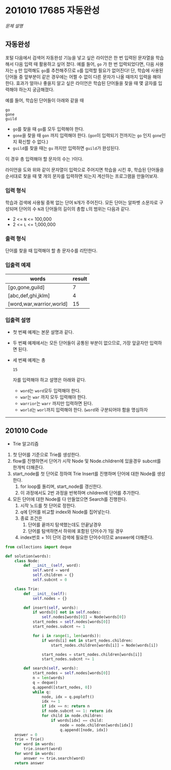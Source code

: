# 201010 17685 자동완성

###### 문제 설명

## 자동완성

포털 다음에서 검색어 자동완성 기능을 넣고 싶은 라이언은 한 번 입력된 문자열을 학습해서 다음 입력 때 활용하고 싶어 졌다. 예를 들어, `go` 가 한 번 입력되었다면, 다음 사용자는 `g` 만 입력해도 `go`를 추천해주므로 `o`를 입력할 필요가 없어진다! 단, 학습에 사용된 단어들 중 앞부분이 같은 경우에는 어쩔 수 없이 다른 문자가 나올 때까지 입력을 해야 한다.
효과가 얼마나 좋을지 알고 싶은 라이언은 학습된 단어들을 찾을 때 몇 글자를 입력해야 하는지 궁금해졌다.

예를 들어, 학습된 단어들이 아래와 같을 때

```
go
gone
guild
```

- `go`를 찾을 때 `go`를 모두 입력해야 한다.
- `gone`을 찾을 때 `gon` 까지 입력해야 한다. (`gon`이 입력되기 전까지는 `go` 인지 `gone`인지 확신할 수 없다.)
- `guild`를 찾을 때는 `gu` 까지만 입력하면 `guild`가 완성된다.

이 경우 총 입력해야 할 문자의 수는 `7`이다.

라이언을 도와 위와 같이 문자열이 입력으로 주어지면 학습을 시킨 후, 학습된 단어들을 순서대로 찾을 때 몇 개의 문자를 입력하면 되는지 계산하는 프로그램을 만들어보자.

### 입력 형식

학습과 검색에 사용될 중복 없는 단어 `N`개가 주어진다.
모든 단어는 알파벳 소문자로 구성되며 단어의 수 `N`과 단어들의 길이의 총합 `L`의 범위는 다음과 같다.

- 2 <= `N` <= 100,000
- 2 <= `L` <= 1,000,000

### 출력 형식

단어를 찾을 때 입력해야 할 총 문자수를 리턴한다.

### 입출력 예제

| words                    | result |
| ------------------------ | ------ |
| [go,gone,guild]          | 7      |
| [abc,def,ghi,jklm]       | 4      |
| [word,war,warrior,world] | 15     |

### 입출력 설명

- 첫 번째 예제는 본문 설명과 같다.

- 두 번째 예제에서는 모든 단어들이 공통된 부분이 없으므로, 가장 앞글자만 입력하면 된다.

- 세 번째 예제는 총

   

  ```
  15
  ```

   

  자를 입력해야 하고 설명은 아래와 같다.

  - `word`는 `word`모두 입력해야 한다.
  - `war`는 `war` 까지 모두 입력해야 한다.
  - `warrior`는 `warr` 까지만 입력하면 된다.
  - `world`는 `worl`까지 입력해야 한다. (`word`와 구분되어야 함을 명심하자

---

## 201010 Code

* Trie 알고리즘

1. 첫 단어를 기준으로 Trie를 생성한다.
2. flow를 진행하면서 단어가 시작 Node 및 Node.children에 있을경우 subcnt를 한개씩 더해준다.
3. start_node를 첫 단어로 정하여 Trie Insert를 진행하며 단어에 대한 Node를 생성한다. 
   1.  for loop를 돌리며, start_node를 갱신한다. 
   2. 이 과정에서도 2번 과정을 반복하며 children에 단어를 추가한다.
4. 모든 단어에 대한 Node를 다 만들었으면 Search를 진행한다.
   1. 시작 노드를 첫 단어로 정한다.
   2. q에 단어를 비교할 index와 Node를 집어넣는다.
   3. 종료 조건은 
      1. 단어를 끝까지 탐색했는데도 안끝날경우
      2. 단어를 탐색하면서 하위에 포함된 단어수가 1일 경우
   4. index번호 + 1이 단어 검색에 필요한 단어수이므로 answer에 더해준다.

```python
from collections import deque

def solution(words):
    class Node:
        def __init__(self, word):
            self.word = word
            self.children = {}
            self.subcnt = 0

    class Trie:
        def __init__(self):
            self.nodes = {}

        def insert(self, words):
            if words[0] not in self.nodes:
                self.nodes[words[0]] = Node(words[0])
            start_nodes = self.nodes[words[0]]
            start_nodes.subcnt += 1

            for i in range(1, len(words)):
                if words[i] not in start_nodes.children:
                    start_nodes.children[words[i]] = Node(words[i])

                start_nodes = start_nodes.children[words[i]]
                start_nodes.subcnt += 1

        def search(self, words):
            start_nodes = self.nodes[words[0]]
            n = len(words)
            q = deque()
            q.append([start_nodes, 0])
            while q:
                node, idx = q.popleft()
                idx += 1
                if idx == n: return n
                if node.subcnt == 1: return idx
                for child in node.children:
                    if words[idx] == child:
                        node = node.children[words[idx]]
                        q.append([node, idx])
    answer = 0
    trie = Trie()
    for word in words:
        trie.insert(word)
    for word in words:
        answer += trie.search(word)
    return answer
```

